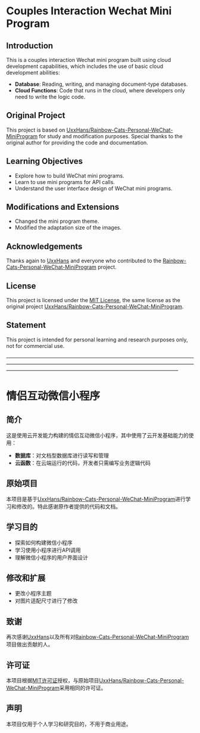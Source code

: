# Couples Interaction Wechat Mini Program

## Introduction

This is a couples interaction Wechat mini program built using cloud development capabilities, which includes the use of basic cloud development abilities:
- **Database**: Reading, writing, and managing document-type databases.
- **Cloud Functions**: Code that runs in the cloud, where developers only need to write the logic code.

## Original Project

This project is based on [UxxHans/Rainbow-Cats-Personal-WeChat-MiniProgram](https://github.com/UxxHans/Rainbow-Cats-Personal-WeChat-MiniProgram) for study and modification purposes. Special thanks to the original author for providing the code and documentation.

## Learning Objectives

- Explore how to build WeChat mini programs.
- Learn to use mini programs for API calls.
- Understand the user interface design of WeChat mini programs.

## Modifications and Extensions

- Changed the mini program theme.
- Modified the adaptation size of the images.

## Acknowledgements

Thanks again to [UxxHans](https://github.com/UxxHans) and everyone who contributed to the [Rainbow-Cats-Personal-WeChat-MiniProgram](https://github.com/UxxHans/Rainbow-Cats-Personal-WeChat-MiniProgram) project.

## License

This project is licensed under the [MIT License](LICENSE), the same license as the original project [UxxHans/Rainbow-Cats-Personal-WeChat-MiniProgram](https://github.com/UxxHans/Rainbow-Cats-Personal-WeChat-MiniProgram).

## Statement

This project is intended for personal learning and research purposes only, not for commercial use.


—————————————————————————————————————————————————————————————————————————————————————————————————————————


# 情侣互动微信小程序

## 简介

这是使用云开发能力构建的情侣互动微信小程序，其中使用了云开发基础能力的使用：
- **数据库**：对文档型数据库进行读写和管理
- **云函数**：在云端运行的代码，开发者只需编写业务逻辑代码

## 原始项目

本项目是基于[UxxHans/Rainbow-Cats-Personal-WeChat-MiniProgram](https://github.com/UxxHans/Rainbow-Cats-Personal-WeChat-MiniProgram)进行学习和修改的。特此感谢原作者提供的代码和文档。

## 学习目的

- 探索如何构建微信小程序
- 学习使用小程序进行API调用
- 理解微信小程序的用户界面设计

## 修改和扩展

- 更改小程序主题
- 对图片适配尺寸进行了修改

## 致谢

再次感谢[UxxHans](https://github.com/UxxHans)以及所有对[Rainbow-Cats-Personal-WeChat-MiniProgram](https://github.com/UxxHans/Rainbow-Cats-Personal-WeChat-MiniProgram)项目做出贡献的人。

## 许可证

本项目根据[MIT许可证](LICENSE)授权，与原始项目[UxxHans/Rainbow-Cats-Personal-WeChat-MiniProgram](https://github.com/UxxHans/Rainbow-Cats-Personal-WeChat-MiniProgram)采用相同的许可证。

## 声明

本项目仅用于个人学习和研究目的，不用于商业用途。
